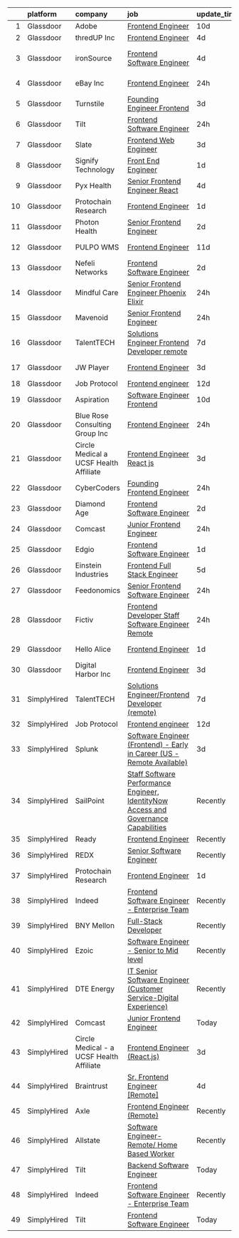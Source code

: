 

|    | platform    | company                                  | job                                                                                                                                                                                                                                                                                                                                                                                                                                                                                                                                                                                                                                                                                                                                                                                                                                                                                                                                                                                                                                                                                                                                                                                                                                                                                                                                                                                                                                                                                                                                        | update_time   | location                 |
|---:|:------------|:-----------------------------------------|:-------------------------------------------------------------------------------------------------------------------------------------------------------------------------------------------------------------------------------------------------------------------------------------------------------------------------------------------------------------------------------------------------------------------------------------------------------------------------------------------------------------------------------------------------------------------------------------------------------------------------------------------------------------------------------------------------------------------------------------------------------------------------------------------------------------------------------------------------------------------------------------------------------------------------------------------------------------------------------------------------------------------------------------------------------------------------------------------------------------------------------------------------------------------------------------------------------------------------------------------------------------------------------------------------------------------------------------------------------------------------------------------------------------------------------------------------------------------------------------------------------------------------------------------|:--------------|:-------------------------|
|  1 | Glassdoor   | Adobe                                    | [Frontend Engineer](https://www.glassdoor.com/partner/jobListing.htm?pos=126&ao=1136043&s=58&guid=00000182de17e5f381dfde2b7f8b56f4&src=GD_JOB_AD&t=SR&vt=w&cs=1_fe1b4285&cb=1661583485845&jobListingId=1008073937058&jrtk=3-0-1gbf1fpglm6ri801-1gbf1fphaghqi800-7d98999429986adb-)                                                                                                                                                                                                                                                                                                                                                                                                                                                                                                                                                                                                                                                                                                                                                                                                                                                                                                                                                                                                                                                                                                                                                                                                                                                         | 10d           | Lehi, UT                 |
|  2 | Glassdoor   | thredUP Inc                              | [Frontend Engineer](https://www.glassdoor.com/partner/jobListing.htm?pos=123&ao=1136043&s=58&guid=00000182de17e5f381dfde2b7f8b56f4&src=GD_JOB_AD&t=SR&vt=w&cs=1_522b159e&cb=1661583485844&jobListingId=1008086760048&jrtk=3-0-1gbf1fpglm6ri801-1gbf1fphaghqi800-6e44b37b8cae3eb2-)                                                                                                                                                                                                                                                                                                                                                                                                                                                                                                                                                                                                                                                                                                                                                                                                                                                                                                                                                                                                                                                                                                                                                                                                                                                         | 4d            | Remote                   |
|  3 | Glassdoor   | ironSource                               | [Frontend Software Engineer](https://www.glassdoor.com/partner/jobListing.htm?pos=124&ao=1136043&s=58&guid=00000182de17e5f381dfde2b7f8b56f4&src=GD_JOB_AD&t=SR&vt=w&ea=1&cs=1_0a5f3c57&cb=1661583485844&jobListingId=1008086404116&jrtk=3-0-1gbf1fpglm6ri801-1gbf1fphaghqi800-4e2ffc2723622893-)                                                                                                                                                                                                                                                                                                                                                                                                                                                                                                                                                                                                                                                                                                                                                                                                                                                                                                                                                                                                                                                                                                                                                                                                                                           | 4d            | San Francisco, CA        |
|  4 | Glassdoor   | eBay Inc                                 | [Frontend Engineer](https://www.glassdoor.com/partner/jobListing.htm?pos=113&ao=1136043&s=58&guid=00000182de17e5f381dfde2b7f8b56f4&src=GD_JOB_AD&t=SR&vt=w&cs=1_8f416b86&cb=1661583485843&jobListingId=1008096967965&jrtk=3-0-1gbf1fpglm6ri801-1gbf1fphaghqi800-e1a3656f66b9cd52-)                                                                                                                                                                                                                                                                                                                                                                                                                                                                                                                                                                                                                                                                                                                                                                                                                                                                                                                                                                                                                                                                                                                                                                                                                                                         | 24h           | Atlanta, GA              |
|  5 | Glassdoor   | Turnstile                                | [Founding Engineer   Frontend](https://www.glassdoor.com/partner/jobListing.htm?pos=114&ao=1136043&s=58&guid=00000182de17e5f381dfde2b7f8b56f4&src=GD_JOB_AD&t=SR&vt=w&ea=1&cs=1_f7a5bc8e&cb=1661583485843&jobListingId=1008088948380&jrtk=3-0-1gbf1fpglm6ri801-1gbf1fphaghqi800-4e156d72d90a34b8-)                                                                                                                                                                                                                                                                                                                                                                                                                                                                                                                                                                                                                                                                                                                                                                                                                                                                                                                                                                                                                                                                                                                                                                                                                                         | 3d            | Remote                   |
|  6 | Glassdoor   | Tilt                                     | [Frontend Software Engineer](https://www.glassdoor.com/partner/jobListing.htm?pos=110&ao=1136043&s=58&guid=00000182de17e5f381dfde2b7f8b56f4&src=GD_JOB_AD&t=SR&vt=w&cs=1_1fa1fd1d&cb=1661583485843&jobListingId=1008097050916&jrtk=3-0-1gbf1fpglm6ri801-1gbf1fphaghqi800-c8fa4adb2b2f8ff5-)                                                                                                                                                                                                                                                                                                                                                                                                                                                                                                                                                                                                                                                                                                                                                                                                                                                                                                                                                                                                                                                                                                                                                                                                                                                | 24h           | Remote                   |
|  7 | Glassdoor   | Slate                                    | [Frontend Web Engineer](https://www.glassdoor.com/partner/jobListing.htm?pos=105&ao=1110586&s=58&guid=00000182de17e5f381dfde2b7f8b56f4&src=GD_JOB_AD&t=SR&vt=w&cs=1_7f8fe352&cb=1661583485843&jobListingId=1008088525649&cpc=F41FEAB56D215062&jrtk=3-0-1gbf1fpglm6ri801-1gbf1fphaghqi800-df80da8fb21c9e0c--6NYlbfkN0DG4ntHtB_rMsnfhgmnSvK2brktLme1L4SiDeJjQ-izrVOLqRJ5-yjEhSyAj73O13SMbSU5XTeruXo046-7Zytqn_2j9I3XShaX-q75Uo5BujwgcaHIxF1doGFIbrBs-aKFMB9yi6GL1O3tObZnht7U_LFoH9MnxShUOvWBzuRFYuiwIxSUvmchCtB-QUODGVtp5QrmpomDojMHSsEqdZID-HQjocITsImx1tGzjGiV6EBgRSwkn2q8E1FJlXjhMmHzw38Mf9gm6kCyeNaMfoPgYriS2axhXUDku3P69NC_jXiD8NvDUfEejnG49pfhBgSdcFoSj2AbQQyU6OJJ8WqRT4DfqXadV4CV3mzfWyV1PQdFusWeaK8M3QYoSKioDFod_QQMyf60MWajqO86dwjF1kaGp6SKEa7oP751KI7cagYf5WxRPzQkAbeO4aknTIEn9S-lCJt_JqhnE7ShC66dS8QUy4XO3rnxh0FSYbUXcMFIhfQHvSx1yWC5S_gi1zpQs1R3ZZSvO7JIXi--HaI6PhH-TqT5LH-okSHi7Brh0hutF_QaPA6KFtEoQFWwHUs-s4IgMsNre4Wuoo4T1l5FlejQ3ssvwNCNRl8r5OrpXDJ8_5h7VpCrbgtfLdFi_TGPw4clM0vVXJTxcD_7dxYNb2677eY9FEVoiO204cNnFXSuYWtXTSDB6HDunUWY4iwQi7eX12D_hBh8KiPO8pI9AhU30U6XGFIsni0x3GqfH1hbqiFkunvwzV6nmft5HJEZLsBWy-aonRixzPDCiZbkOw6WjvI995FxB_777rJCjmHM0Rl55EptEXf63v5z-WnUvCOVNRjD5FxGOQk_pWhlkrkizP9RA9bc7WBSMSO0L63FcI2g5Bk7oRKVUAr_zhfg41GBWx7ZabBzaznGljrLVvkJmnbUiUi4cE408LBw-odquIiB-Q4J22xMghlYh0E%3D)                                                                                                                                                                                                                  | 3d            | Remote                   |
|  8 | Glassdoor   | Signify Technology                       | [Front End Engineer](https://www.glassdoor.com/partner/jobListing.htm?pos=127&ao=1136043&s=58&guid=00000182de17e5f381dfde2b7f8b56f4&src=GD_JOB_AD&t=SR&vt=w&ea=1&cs=1_03df40a6&cb=1661583485845&jobListingId=1008093901858&jrtk=3-0-1gbf1fpglm6ri801-1gbf1fphaghqi800-bb5e1aaf8458807c-)                                                                                                                                                                                                                                                                                                                                                                                                                                                                                                                                                                                                                                                                                                                                                                                                                                                                                                                                                                                                                                                                                                                                                                                                                                                   | 1d            | Remote                   |
|  9 | Glassdoor   | Pyx Health                               | [Senior Frontend Engineer  React ](https://www.glassdoor.com/partner/jobListing.htm?pos=102&ao=1110586&s=58&guid=00000182de17e5f381dfde2b7f8b56f4&src=GD_JOB_AD&t=SR&vt=w&ea=1&cs=1_37b784d8&cb=1661583485842&jobListingId=1008086409442&cpc=1CBFC3E34E2A31FF&jrtk=3-0-1gbf1fpglm6ri801-1gbf1fphaghqi800-d610e395eb3bedaf--6NYlbfkN0BDEqo3--DVc-muy2H4VdRB4G8iRGn1AMUyRysTnvI1JCDrBMuDD3ZhpQMYmQGHQH1CgrkJlpzv0YIvuozArQQEDTN3IhzX6BW5CITqs1LN1gU7-Uyh5aBEdYlJ138WX6fPuWf1BY_M__pgmTes4U62Cj7g37Tita2iX8IAlINw0ZHSdeEfSP9r8M_6BrMvM5daDntZJZYipeWnP_H6YDGnjWoaIvyFZs7iRXwm9rpJ9zngE2q4Ez7VIMeTefuZg0AO8Sa1TL0q6UxOzEFlT8xt762aKRuaf3sImg1ygKYL4GhZqZlgM4Guw0Ecmqz2ePQWFSgWzH7_GeOoASx3TfSU-LC4QqE-Ieuc6t7ZBGlMEgAyouupgT9uic4zI1_Tq3is83St-aO09suKB2epLA3JtI8AbGSCQfD8M6RMr-6Km1Y1N0YhtzR4MA7Pv4kF9JB2wS08o151a_PGvmGscq_youLcsGmrqftNMkmSsXj154hree6Sq7CSHq0vmncBPM2C6RfPgge0jg%3D%3D)                                                                                                                                                                                                                                                                                                                                                                                                                                                                                                                                                                                                                                                    | 4d            | Remote                   |
| 10 | Glassdoor   | Protochain Research                      | [Frontend Engineer](https://www.glassdoor.com/partner/jobListing.htm?pos=109&ao=1136043&s=58&guid=00000182de17e5f381dfde2b7f8b56f4&src=GD_JOB_AD&t=SR&vt=w&ea=1&cs=1_089602ce&cb=1661583485843&jobListingId=1008094876815&jrtk=3-0-1gbf1fpglm6ri801-1gbf1fphaghqi800-3b7964ead90046fb-)                                                                                                                                                                                                                                                                                                                                                                                                                                                                                                                                                                                                                                                                                                                                                                                                                                                                                                                                                                                                                                                                                                                                                                                                                                                    | 1d            | Remote                   |
| 11 | Glassdoor   | Photon Health                            | [Senior Frontend Engineer](https://www.glassdoor.com/partner/jobListing.htm?pos=104&ao=1110586&s=58&guid=00000182de17e5f381dfde2b7f8b56f4&src=GD_JOB_AD&t=SR&vt=w&cs=1_ddd352f5&cb=1661583485842&jobListingId=1008091253079&cpc=AC285F3A3ECA6BB0&jrtk=3-0-1gbf1fpglm6ri801-1gbf1fphaghqi800-0cca393ad2e3bad3--6NYlbfkN0DG4ntHtB_rMsnfhgmnSvK2brktLme1L4SiDeJjQ-izrVOLqRJ5-yjEhSyAj73O13QTgEvrYdK-Cy2u0_twGzZYf0AMIM44yzQsugnEm8hdPMCX4bL0XykLfupdmDKjGsHXpL8PX44St1IAqeoY10MKzIjsDEmruIJqgXbd3i0m3qx3rlKESx0mfLAJzNdp2UPjn339QUd8sfTZfYJQFGoYUH5C6ShbDhBhS47ZliU2NdX2mqfzGT0ewDN-JOEcfCsZ5HF2vDMAqLT1cSrAdMNaan9WClgsX4rouGS09hsl397Ur-Tp9DdUQeyTXvx8p8P28w4uqyiYZrNoL2dZNiD-xc-DM2HP210PGitJfbuZtKPYBz7FIsqxu6UeYO9zjDm-GsfzRzyOKkLE795xVGGLvFFn4h0HljMIRG3nN_KIq7VIJriyUFKUmsdgxK1BiaIgsfhZjsJCnNzFfARgd6ZBy9zoBvnkJQTglmszIzVmYdVRP_q5HM3IqDCXuIIyJfUXWGYjY3HcEC_6NIuWBhRTvfD0WxctddXth1dFSnKDFgc4QMjCuEQGKzgtxxdNkUc3tIQUJa0Z77rrT6Z6e1dRaS6qd0PczqysFQMNtSeMGtc6am8vYujbW5AywZ0jIRT3suuKffv4Q06qlqxseAl1owyZs5ym1Eljq_vsKH5F0Z7edaxSNZNq3ZQxQ51DchTnjaFJFrcAR7pWgEmMvBwhciVPkXIz7yegk1FRCg8mE-NTp0RaeuPokpADKggKoaDdHhkwKYXntT_pTIjjQfWFo43rQuAlnNV-M0DBWRSwd6PuwKKOSB8kTgxYWQqjEx2ZrnPAnYpC4cGoPtGNRgQBPgqKTn-nXXW6oCyuTxUKRDb80sI3s4zYcZoXt8gK8zlh24k1J-KmUBRZZ_vPKRAhm8CeU9AcAoTJTflmgLrSE4-DDDXJpTPeWP4rPJ9j0VWGiAyda_OGt_iqyDnX8NNq)                                                                                                                                                                                             | 2d            | Brooklyn, NY             |
| 12 | Glassdoor   | PULPO WMS                                | [Frontend Engineer](https://www.glassdoor.com/partner/jobListing.htm?pos=128&ao=1136043&s=58&guid=00000182de17e5f381dfde2b7f8b56f4&src=GD_JOB_AD&t=SR&vt=w&ea=1&cs=1_25e2ec9e&cb=1661583485845&jobListingId=1008071636187&jrtk=3-0-1gbf1fpglm6ri801-1gbf1fphaghqi800-48ab4aa8b3fc6e6a-)                                                                                                                                                                                                                                                                                                                                                                                                                                                                                                                                                                                                                                                                                                                                                                                                                                                                                                                                                                                                                                                                                                                                                                                                                                                    | 11d           | Newark, NJ               |
| 13 | Glassdoor   | Nefeli Networks                          | [Frontend Software Engineer](https://www.glassdoor.com/partner/jobListing.htm?pos=116&ao=1136043&s=58&guid=00000182de17e5f381dfde2b7f8b56f4&src=GD_JOB_AD&t=SR&vt=w&ea=1&cs=1_72f1af8a&cb=1661583485844&jobListingId=1008091613057&jrtk=3-0-1gbf1fpglm6ri801-1gbf1fphaghqi800-09f02e7da83d16e2-)                                                                                                                                                                                                                                                                                                                                                                                                                                                                                                                                                                                                                                                                                                                                                                                                                                                                                                                                                                                                                                                                                                                                                                                                                                           | 2d            | Remote                   |
| 14 | Glassdoor   | Mindful Care                             | [Senior Frontend Engineer  Phoenix Elixir ](https://www.glassdoor.com/partner/jobListing.htm?pos=129&ao=1136043&s=58&guid=00000182de17e5f381dfde2b7f8b56f4&src=GD_JOB_AD&t=SR&vt=w&ea=1&cs=1_880d3d11&cb=1661583485845&jobListingId=1008097677005&jrtk=3-0-1gbf1fpglm6ri801-1gbf1fphaghqi800-d138fb54d8317de8-)                                                                                                                                                                                                                                                                                                                                                                                                                                                                                                                                                                                                                                                                                                                                                                                                                                                                                                                                                                                                                                                                                                                                                                                                                            | 24h           | Remote                   |
| 15 | Glassdoor   | Mavenoid                                 | [Senior Frontend Engineer](https://www.glassdoor.com/partner/jobListing.htm?pos=118&ao=1136043&s=58&guid=00000182de17e5f381dfde2b7f8b56f4&src=GD_JOB_AD&t=SR&vt=w&cs=1_c0c8627a&cb=1661583485844&jobListingId=1008096710688&jrtk=3-0-1gbf1fpglm6ri801-1gbf1fphaghqi800-67a01528a4705e46-)                                                                                                                                                                                                                                                                                                                                                                                                                                                                                                                                                                                                                                                                                                                                                                                                                                                                                                                                                                                                                                                                                                                                                                                                                                                  | 24h           | Remote                   |
| 16 | Glassdoor   | TalentTECH                               | [Solutions Engineer Frontend Developer  remote ](https://www.glassdoor.com/partner/jobListing.htm?pos=117&ao=1136043&s=58&guid=00000182de17e5f381dfde2b7f8b56f4&src=GD_JOB_AD&t=SR&vt=w&ea=1&cs=1_3161eb2d&cb=1661583485844&jobListingId=1008081208256&jrtk=3-0-1gbf1fpglm6ri801-1gbf1fphaghqi800-b2eee3a53e61bbf3-)                                                                                                                                                                                                                                                                                                                                                                                                                                                                                                                                                                                                                                                                                                                                                                                                                                                                                                                                                                                                                                                                                                                                                                                                                       | 7d            | Atlanta, TX              |
| 17 | Glassdoor   | JW Player                                | [Frontend Engineer](https://www.glassdoor.com/partner/jobListing.htm?pos=122&ao=1136043&s=58&guid=00000182de17e5f381dfde2b7f8b56f4&src=GD_JOB_AD&t=SR&vt=w&ea=1&cs=1_a4ae0b0f&cb=1661583485844&jobListingId=1008088579198&jrtk=3-0-1gbf1fpglm6ri801-1gbf1fphaghqi800-8fe0483dab920852-)                                                                                                                                                                                                                                                                                                                                                                                                                                                                                                                                                                                                                                                                                                                                                                                                                                                                                                                                                                                                                                                                                                                                                                                                                                                    | 3d            | New York, NY             |
| 18 | Glassdoor   | Job Protocol                             | [Frontend engineer](https://www.glassdoor.com/partner/jobListing.htm?pos=112&ao=1136043&s=58&guid=00000182de17e5f381dfde2b7f8b56f4&src=GD_JOB_AD&t=SR&vt=w&ea=1&cs=1_c0eb3750&cb=1661583485843&jobListingId=1008070616623&jrtk=3-0-1gbf1fpglm6ri801-1gbf1fphaghqi800-7017c6263bebbc73-)                                                                                                                                                                                                                                                                                                                                                                                                                                                                                                                                                                                                                                                                                                                                                                                                                                                                                                                                                                                                                                                                                                                                                                                                                                                    | 12d           | Remote                   |
| 19 | Glassdoor   | Aspiration                               | [Software Engineer  Frontend](https://www.glassdoor.com/partner/jobListing.htm?pos=108&ao=1110586&s=58&guid=00000182de17e5f381dfde2b7f8b56f4&src=GD_JOB_AD&t=SR&vt=w&cs=1_5f209b8e&cb=1661583485843&jobListingId=1008073833516&cpc=9908D8D4413DBB8A&jrtk=3-0-1gbf1fpglm6ri801-1gbf1fphaghqi800-58ac68753981d004--6NYlbfkN0DG4ntHtB_rMsnfhgmnSvK2brktLme1L4SiDeJjQ-izrVOLqRJ5-yjEhSyAj73O13S_IEOR7_PpnUJf2Z0glpz2phsUgmyeFfbjS32I0HwhgCkcLqJ_uDKd3HErx9D9CBaa0pLqrhau9cn0tXtfDObqgH98Lmrm7fxkPCdcAmKjz41EE_omj5Cq-cy2J2vsbU9eRT0lbSjmu88iUGbZuGrYZGiWylJlbFLf5u_9z3XbZTog4ItnV_y3hkxHWvzJmFWk_P8US5I6SxrGYpybmzi7I5vlBHR_ZzL5EhWXPSwHPSP_qee-uBkkXWGibhkxYFhdgwyU4DHAEqCYSqKV8jBd26G6Eh0qbhnr4p4ygo1xPHii6h34rWWgQQeas7-iiskKc770s2QR6rXUTuhQD0RclJ1X5UvdoUam0C2AApG4PjBX5DA87k0f_c3csFppyNTrieiMMNe9ABPOsEsjRnBw9pI9nyV5WJXI1wRTTgldSJsiyVniV4xgt0DMfv5k4abDsWNIpnEXEpL5SkCjSIDG4M6c2IhkksmRF7SsS592VlRFP2HUAjSeb5BaKUVzN85mIei9gNTtVQRQv3ceQmOHZBvXlYcxXFoWRDMPUUaWzgo9_HeYlrX15AacCse9BUKAl4jpblbg-Hmz7LcvSvvW3FYNROq-FVY1e_jYeJ0iUdELnGLiGG8oYM3iGWSbIOz6f9nGC3T2N4krtGYLBKdjWtoVtSR3bwEGYpMXV-YDV4ENaK5SigBaU0oM2hwJ2wSgRIrVbxuN5klM6QjsK_wbTxLQBMdeyBRyGdp9Q8PAIk1901Yppi23YOJ0jF4A2u9vlhUJQ3gNaRpAEnGqVt2u1Md8AG9D2msdCn-1aXwtnAEcwKHh3xQwXsUcuah3VQkXeyY0Uubv2sGViSUscoBIdPVQLCctv61CPCrfAgACMUVpi5YMKHzz_kscYzKXhJM6X_ivlkYRPL9lne_kOqwip7Z5vd6Esoc%3D)                                                                                                                                                                            | 10d           | Remote                   |
| 20 | Glassdoor   | Blue Rose Consulting Group  Inc          | [Frontend Engineer](https://www.glassdoor.com/partner/jobListing.htm?pos=121&ao=1136043&s=58&guid=00000182de17e5f381dfde2b7f8b56f4&src=GD_JOB_AD&t=SR&vt=w&ea=1&cs=1_2c596245&cb=1661583485844&jobListingId=1008097966157&jrtk=3-0-1gbf1fpglm6ri801-1gbf1fphaghqi800-172eec95624d42ed-)                                                                                                                                                                                                                                                                                                                                                                                                                                                                                                                                                                                                                                                                                                                                                                                                                                                                                                                                                                                                                                                                                                                                                                                                                                                    | 24h           | Remote                   |
| 21 | Glassdoor   | Circle Medical   a UCSF Health Affiliate | [Frontend Engineer  React js ](https://www.glassdoor.com/partner/jobListing.htm?pos=115&ao=1136043&s=58&guid=00000182de17e5f381dfde2b7f8b56f4&src=GD_JOB_AD&t=SR&vt=w&ea=1&cs=1_e99cb16d&cb=1661583485844&jobListingId=1008089378944&jrtk=3-0-1gbf1fpglm6ri801-1gbf1fphaghqi800-20e9255b23010fba-)                                                                                                                                                                                                                                                                                                                                                                                                                                                                                                                                                                                                                                                                                                                                                                                                                                                                                                                                                                                                                                                                                                                                                                                                                                         | 3d            | Remote                   |
| 22 | Glassdoor   | CyberCoders                              | [Founding Frontend Engineer](https://www.glassdoor.com/partner/jobListing.htm?pos=106&ao=1110586&s=58&guid=00000182de17e5f381dfde2b7f8b56f4&src=GD_JOB_AD&t=SR&vt=w&ea=1&cs=1_d5c3619e&cb=1661583485843&jobListingId=1008097713753&cpc=F41FEAB56D215062&jrtk=3-0-1gbf1fpglm6ri801-1gbf1fphaghqi800-3c7934264b2dff25--6NYlbfkN0CpFJQzrgRR8WqXWK1qKKEqALWJw739KlKqr2H-MSI4eoBlI4EFrmor2FYZMP3muM2VJrtx1SKpXVd5wm59fZbkIeEIVnRACS7W85dHUcA9ZSsVgLQ3uQmWXYtih7UhstA1uxC18Clgi0V5N4WWyNvugI51aQFZR-TlSfa8_m47cH-p0wjwCk43Ke52EVPkl3J3g_RhIk018ruTSv3uwWKqhNhepRr9D2M6jJo1dhb-DSX7aWZguS-RAR_DmGpHZk_Zj8nVrcrf-g2jZZLhE40J6OhToEHeknOOK-NX00ksHtls6UxFY3k-Hg67xQCkFzi4q4eUmJsb0Nr4_blOO5UyMPkyRWyxjiUEAS-v5voqLdcJni72aDUJotpBuB5W8-xPglYmEQ1Cxz1qXUgT1VhVwEfQkEdcr9vuaNiiXGChVnou1uBf3rFa54A_w1fBtR1XU8pHCPd8rD5_LGCUav2nwYvTHZtLLPUu5RK2uQ56XmcEQ7mKUXeVNCqThfMel8aKi48Lb38GM8Llja5sNjxtczGucDDo5NicDYM0-IU5445MIAKNxsPM0nRCPC1gBQqOA-ymi5AmKEbAQOdHcHHERbjpC-v1Z9Zphx_Chj0RKmHlCqdn5iCNyIK_1PK4XEaq6eRF6VmMctcdMUr1bDuzwUiVaJx6sosY0q0QbWq8oktAQ10QtstQDaxH-9woT2nPuM5I1KOrBxaQLtDZ8kOlSUzQdEOh4_ZNSAiHEW1XdVpN2zfllw1XS97nTu_X6SAEC9pPt0XvP_gNfOnqRwOxMaP1Kkn86Zd1Hk9uZXetaXazLnTWg1w8EOQneIT1a-wuBoMNVS5u864NCNdq6IsIBh6cYXpGzjuVdRVOsUvE18NkVPEaLLpb-DE0OJyKPyNFl5m9Kb_Be4BUxah9PaxKF7gbo8jNTV9mNSqsZjayD8yhyIXFsECBop-GTfWheRHuHPOHhjKILv09ZCJxJ8mItMQMjhFkeEVclA-Xd4u5lw%3D%3D)                                                                                                                                                          | 24h           | New York, NY             |
| 23 | Glassdoor   | Diamond Age                              | [Frontend Software Engineer](https://www.glassdoor.com/partner/jobListing.htm?pos=125&ao=1136043&s=58&guid=00000182de17e5f381dfde2b7f8b56f4&src=GD_JOB_AD&t=SR&vt=w&ea=1&cs=1_d9fa4d22&cb=1661583485845&jobListingId=1008092215967&jrtk=3-0-1gbf1fpglm6ri801-1gbf1fphaghqi800-0f57087e411a5609-)                                                                                                                                                                                                                                                                                                                                                                                                                                                                                                                                                                                                                                                                                                                                                                                                                                                                                                                                                                                                                                                                                                                                                                                                                                           | 2d            | Phoenix, AZ              |
| 24 | Glassdoor   | Comcast                                  | [Junior Frontend Engineer](https://www.glassdoor.com/partner/jobListing.htm?pos=101&ao=1110586&s=58&guid=00000182de17e5f381dfde2b7f8b56f4&src=GD_JOB_AD&t=SR&vt=w&cs=1_be76e0e7&cb=1661583485842&jobListingId=1008097710107&cpc=4050D81B60456B41&jrtk=3-0-1gbf1fpglm6ri801-1gbf1fphaghqi800-7266dd17531bf6da--6NYlbfkN0Cj-KmZPsf9w80C8b1WzNVrlanjD2SXJjxuCbUWHsXPZlTAgGmdtIUzoKTi6fK6WvaWYWiczLV8puwsyLDN6MBk8hnq2azBzL0DceoyINP0ysTvbL8c764Wsy_Z756jS3d7F_DIj70-KL2KWucSH-YKOLLhzom1-T4hOW3B1DCyMZn0QD0eyS4Xn6IwAiFaadZWXaH4yv5bV1PUtcqZcqswJGXurzyhEHdl3iNoCS7uOeasMSYl4RsjqidB8_JzXSFgXiSSmOX6VXNQOUkpE9VCNcj2oRS2mP7Lbbo4vq9NLHPE1gsFSYrLoPeqIwTwvuJPJxto4-uR2yFbc5ecXc1FFxL2Y27Ci595wGgOe7yKgOWPOvrEOZAHrfhecc8-Gc0jov9AlHwQrOiy799T6EJkvj97-6fd33Zgluhy9QkmX6cL2_5KAISujIIAm1BU9ylSTCcyHEswDHBIYFg6pyTJpAOWjJPUUKglGT2ynpVrwXWYFPUKSAtVTuIigqmp7-iiIOnuX9kPCgMrDuXjcI6kUB3qnfI9dNdXiKpepGfsTRCwAjYI0WFUgc2x_0ASqzRaUGgOmChg_xhzVXn2mxJJZHVSJVzwcBLS445c8DDGOe-LfyREXBEyzEvK9Qtw_9EMpnUg3Zax0cqtEe_UQ3UBNKgkVz1GpksvlLXCoQfKXmsNsMapM1dTVmCtnoX9PKyJK6B8lbpTC8TFKbg8CQOntC0ym5ILvy9tdTHn1ruOiPh7tBlTOSeM8GkLfjTW2vLTraUB_UbVaYtz5UI0QXPtkVzYnKhwsiTNZgPasKZReIYhBFWw4T4ZLLCGpIPuvUBvv_GiCrOVVBqfZT9UfRb4lc2xDyyQ9bj74gr-z45TtRXEeXVWTdOiEk-3gq4SUPBIfeuFqmkoUhNJAYcphL2TXGVtmuC5EmK1_HxdsvpEpfHpggclAiVnsaYPjJsBhdSATrrBD6IRFDKcHifSvxX43sjYS7icMlQeVZP5MVhAlzA7leuSuOIMo51yqooE8cNe_MHg9BuWcRIFMnJOE68ufz5U23JzC78P_hoSv-7M14FjZofCfVxEqTnyPz9-xQTMLVw29KC7U5XPeO-oUt2v39CvcpfeO0NNO-z-z-TKHXPtM26teJZD-1LCAyoib6W1PL-nYJlgBw%3D%3D) | 24h           | Irvine, CA               |
| 25 | Glassdoor   | Edgio                                    | [Frontend Software Engineer](https://www.glassdoor.com/partner/jobListing.htm?pos=107&ao=1110586&s=58&guid=00000182de17e5f381dfde2b7f8b56f4&src=GD_JOB_AD&t=SR&vt=w&cs=1_9dc3bc30&cb=1661583485843&jobListingId=1008093938169&cpc=AC285F3A3ECA6BB0&jrtk=3-0-1gbf1fpglm6ri801-1gbf1fphaghqi800-7bf3e7e5b82a1895--6NYlbfkN0DG4ntHtB_rMsnfhgmnSvK2brktLme1L4SiDeJjQ-izrVOLqRJ5-yjEhSyAj73O13RzD1XV-HKzb1qbrCo8BlXYlswbiYcu4jWB1Kdyo9exFlqz8KZ6ZytWZQz0v_d_hAN-dM9Rqsjs8e1xDViYUErSDPFh5Mg4KhGb6C52W1AALr1cShzO1BHX-19NeovAUP_paFwT2ZhlCY-AiZbcpzd_E-VKCNgadczk9f67wlLjzDAPjRlH_0YMf9QIqqdUMACAHvfpEN81mdgxN8hmOPCcdhzeJhlbCik4FM-HDCjalcNIqF_6PBZ8LCV64vnqQuIqetr6mG57Vr1vUhcHR3v1uyVDQBYIXZ8Vg9XiCDsp1DiZXG-Mu89V4F8jYBDkoVSn8AzQczpKb_0APLKECWShFLI7JoPPPvxy_axddlllADFbDtWxG_a3tgJ88rx1BJxFRKapEN0oG3VO4iKE2t6F-8v81_JB0IPa4YDCXS9yI7n-KvGE51I3H3dI8euZIBnXTgDxMfo0pjYkA0jzf1fAs9tYgxAUPXr8D0cqD_XtuhqRuB7s576KbKiTP7Y8nRtmP3905G4DKAzxhp7DHq_sZqocaDoUV_5ZdaRWIFwMdz-FfmFKnpCWax-s_BNhMj3Qd92Vam0yPNFEcSxNnNODXGhLWLe9vEqzVFpaO5HmsGMsr2g8Wi-wjwQLqswUAT2mB-qjUTvkJZ91IbssCzU9KYZGqCf9JanZIPqj3lHH6vMHp2FjWGKFJsXpvQJqgpI6Ocvvt3ny_dQbhOIQHlnzSilCbz27dEmU_DD-ilgmJnf8yqnM7zGIJqhb_FASoJHMpwjVwDjM0x3c7C74gOkysBk_tfr91uEkftnegNzplWJRAfkTVkDgrUPvcFM8dLfIUj40wr8AYEv_gFH_qI5sXCfanmRfUM3JKQ3EVraxu1lApayHldtWxdqdx2EScyaMtIKEoQTdqg%3D%3D)                                                                                                                                                                                               | 1d            | Remote                   |
| 26 | Glassdoor   | Einstein Industries                      | [Frontend   Full Stack Engineer](https://www.glassdoor.com/partner/jobListing.htm?pos=103&ao=1110586&s=58&guid=00000182de17e5f381dfde2b7f8b56f4&src=GD_JOB_AD&t=SR&vt=w&ea=1&cs=1_a2565ad4&cb=1661583485843&jobListingId=1008083371657&cpc=451933188B21919D&jrtk=3-0-1gbf1fpglm6ri801-1gbf1fphaghqi800-3e40b2f6f20969ce--6NYlbfkN0CO3DEfAY9A68AIVwcxeRGvQUfeLcLgbZIyCfLEHxv2SQ-qyNDQbjO6ECI2F3OeiCQX9iyV6hzXuOwZZDTGPG6CBeeMZur_YG6eNe81cM0cjmRVp_quM-NlA7a8bYVqqrpn4-BV2VdSuqY4UCuIxSiq215GAlALiUMb_Ne_vLrCDQNdZY3s15D1xjWg_4mGLydN9I6j9bc80wgTPn5KZg8Cgb4EulfFjxRIFo6NLogbHa2pJfDuxa0glw3jD8NiuwWowndx0n-zY7tnKRYy7f4VEgbA41o0dybJjNf_pLHZllDQ3clSjtVKZfCmbouBUcjyWAATVsTs5NZbrnp9MCrN1me1kl9Tx8ufSL-cc-cmFYvwLAGsdefk2xCuTqfEjEz1VUZRXcnAp_LOaw0nUnKut3qmFS11a3PfElLoR7GJD0jGdi7_zRue-1gfzMH3_x4vsNPSUtPExQQ3Acho-WbUxU8PzbWBf0rqrqbmI1TiTYuvp-hFnPh81BAXKptgFfL9prlPTBMQzQ%3D%3D)                                                                                                                                                                                                                                                                                                                                                                                                                                                                                                                                                                                                                                                      | 5d            | Remote                   |
| 27 | Glassdoor   | Feedonomics                              | [Senior Frontend Software Engineer](https://www.glassdoor.com/partner/jobListing.htm?pos=119&ao=1136043&s=58&guid=00000182de17e5f381dfde2b7f8b56f4&src=GD_JOB_AD&t=SR&vt=w&ea=1&cs=1_162d84c6&cb=1661583485844&jobListingId=1008097667254&jrtk=3-0-1gbf1fpglm6ri801-1gbf1fphaghqi800-17837e7154a63128-)                                                                                                                                                                                                                                                                                                                                                                                                                                                                                                                                                                                                                                                                                                                                                                                                                                                                                                                                                                                                                                                                                                                                                                                                                                    | 24h           | Remote                   |
| 28 | Glassdoor   | Fictiv                                   | [Frontend Developer  Staff Software Engineer  Remote ](https://www.glassdoor.com/partner/jobListing.htm?pos=130&ao=1136043&s=58&guid=00000182de17e5f381dfde2b7f8b56f4&src=GD_JOB_AD&t=SR&vt=w&ea=1&cs=1_11223cb3&cb=1661583485845&jobListingId=1008097729541&jrtk=3-0-1gbf1fpglm6ri801-1gbf1fphaghqi800-e021a296b4e9d106-)                                                                                                                                                                                                                                                                                                                                                                                                                                                                                                                                                                                                                                                                                                                                                                                                                                                                                                                                                                                                                                                                                                                                                                                                                 | 24h           | Portland, OR             |
| 29 | Glassdoor   | Hello Alice                              | [Frontend Engineer](https://www.glassdoor.com/partner/jobListing.htm?pos=120&ao=1136043&s=58&guid=00000182de17e5f381dfde2b7f8b56f4&src=GD_JOB_AD&t=SR&vt=w&ea=1&cs=1_d6345f38&cb=1661583485844&jobListingId=1008094743980&jrtk=3-0-1gbf1fpglm6ri801-1gbf1fphaghqi800-83d1447357451044-)                                                                                                                                                                                                                                                                                                                                                                                                                                                                                                                                                                                                                                                                                                                                                                                                                                                                                                                                                                                                                                                                                                                                                                                                                                                    | 1d            | Houston, TX              |
| 30 | Glassdoor   | Digital Harbor  Inc                      | [Frontend Engineer](https://www.glassdoor.com/partner/jobListing.htm?pos=111&ao=1136043&s=58&guid=00000182de17e5f381dfde2b7f8b56f4&src=GD_JOB_AD&t=SR&vt=w&ea=1&cs=1_71538f0e&cb=1661583485843&jobListingId=1008088189441&jrtk=3-0-1gbf1fpglm6ri801-1gbf1fphaghqi800-cbab3a4222795f52-)                                                                                                                                                                                                                                                                                                                                                                                                                                                                                                                                                                                                                                                                                                                                                                                                                                                                                                                                                                                                                                                                                                                                                                                                                                                    | 3d            | Remote                   |
| 31 | SimplyHired | TalentTECH                               | [Solutions Engineer/Frontend Developer (remote)](https://www.simplyhired.com/job/GLuab89isLdqKsL2KsRuOt63-riZOxDeojRUWxGnD7RxOrk5GmIqqQ?q=frontend+engineer)                                                                                                                                                                                                                                                                                                                                                                                                                                                                                                                                                                                                                                                                                                                                                                                                                                                                                                                                                                                                                                                                                                                                                                                                                                                                                                                                                                               | 7d            | Atlanta, TX +4 locations |
| 32 | SimplyHired | Job Protocol                             | [Frontend engineer](https://www.simplyhired.com/job/EfDkzJbLF5qSPQvEshBdxXXnYwEvNhQNnflr9fkViFTJaW_om62kOA?q=frontend+engineer)                                                                                                                                                                                                                                                                                                                                                                                                                                                                                                                                                                                                                                                                                                                                                                                                                                                                                                                                                                                                                                                                                                                                                                                                                                                                                                                                                                                                            | 12d           | Remote                   |
| 33 | SimplyHired | Splunk                                   | [Software Engineer (Frontend) - Early in Career (US - Remote Available)](https://www.simplyhired.com/job/B0fdMMtDfIhw5esNv13EqNugmuQBEjZkuuPavG5x4E5zvZgUfckuNw?q=frontend+engineer)                                                                                                                                                                                                                                                                                                                                                                                                                                                                                                                                                                                                                                                                                                                                                                                                                                                                                                                                                                                                                                                                                                                                                                                                                                                                                                                                                       | 3d            | Seattle, WA +4 locations |
| 34 | SimplyHired | SailPoint                                | [Staff Software Performance Engineer, IdentityNow Access and Governance Capabilities](https://www.simplyhired.com/job/H7nXnD50if4c5ClojqMwMKNO6VgmQCOPY9zrQel2iE_tb5qQ06i7qw?q=frontend+engineer)                                                                                                                                                                                                                                                                                                                                                                                                                                                                                                                                                                                                                                                                                                                                                                                                                                                                                                                                                                                                                                                                                                                                                                                                                                                                                                                                          | Recently      | Remote                   |
| 35 | SimplyHired | Ready                                    | [Frontend Engineer](https://www.simplyhired.com/job/NfBh9lIXHlK5WnBnJRBiQm0lcc0VntcXWDxclZFLZkHgoLP9ATK3oQ?q=frontend+engineer)                                                                                                                                                                                                                                                                                                                                                                                                                                                                                                                                                                                                                                                                                                                                                                                                                                                                                                                                                                                                                                                                                                                                                                                                                                                                                                                                                                                                            | Recently      | California               |
| 36 | SimplyHired | REDX                                     | [Senior Software Engineer](https://www.simplyhired.com/job/WSU8-laU3SuK3kd-m5Sg0WNbw2GZgFqPQMzkGtuetyeT-_SC4Ng30A?q=frontend+engineer)                                                                                                                                                                                                                                                                                                                                                                                                                                                                                                                                                                                                                                                                                                                                                                                                                                                                                                                                                                                                                                                                                                                                                                                                                                                                                                                                                                                                     | Recently      | Orem, UT                 |
| 37 | SimplyHired | Protochain Research                      | [Frontend Engineer](https://www.simplyhired.com/job/eGwpybK0LGHTILsJL68-kpiTk9J6WLMxGnFIDA2B2MaJCniDzMDeqQ?q=frontend+engineer)                                                                                                                                                                                                                                                                                                                                                                                                                                                                                                                                                                                                                                                                                                                                                                                                                                                                                                                                                                                                                                                                                                                                                                                                                                                                                                                                                                                                            | 1d            | Remote +1 location       |
| 38 | SimplyHired | Indeed                                   | [Frontend Software Engineer - Enterprise Team](https://www.simplyhired.com/job/Z4j7TFaPTzdMOZ5RekPWcKSk1zD9jy_L7eFxBMl029yj7t0oQi2JyA?q=frontend+engineer)                                                                                                                                                                                                                                                                                                                                                                                                                                                                                                                                                                                                                                                                                                                                                                                                                                                                                                                                                                                                                                                                                                                                                                                                                                                                                                                                                                                 | Recently      | Austin, TX               |
| 39 | SimplyHired | BNY Mellon                               | [Full-Stack Developer](https://www.simplyhired.com/job/i3iNnCe_EyrIZ9-xRADI4fYqTWbT0SQZmsGGVDqDUO2zxVngbdXQXA?q=frontend+engineer)                                                                                                                                                                                                                                                                                                                                                                                                                                                                                                                                                                                                                                                                                                                                                                                                                                                                                                                                                                                                                                                                                                                                                                                                                                                                                                                                                                                                         | Recently      | New York, NY             |
| 40 | SimplyHired | Ezoic                                    | [Software Engineer - Senior to Mid level](https://www.simplyhired.com/job/7I5Ut1aRZ0ujkHPbo9Xx6pcNvQn4UjDVj9kO8mVUd1mMUHqpVm7ALQ?q=frontend+engineer)                                                                                                                                                                                                                                                                                                                                                                                                                                                                                                                                                                                                                                                                                                                                                                                                                                                                                                                                                                                                                                                                                                                                                                                                                                                                                                                                                                                      | Recently      | Remote                   |
| 41 | SimplyHired | DTE Energy                               | [IT Senior Software Engineer (Customer Service-Digital Experience)](https://www.simplyhired.com/job/JvvTdtUvCo1plGK62BDdH0n7TMZPr1alzEo-BMYw1FrbW71hr3U_pg?q=frontend+engineer)                                                                                                                                                                                                                                                                                                                                                                                                                                                                                                                                                                                                                                                                                                                                                                                                                                                                                                                                                                                                                                                                                                                                                                                                                                                                                                                                                            | Recently      | Detroit, MI              |
| 42 | SimplyHired | Comcast                                  | [Junior Frontend Engineer](https://www.simplyhired.com/job/ooKDwWv9_XcL2ohPBzJF3DddsMASl6PXCp9SAuRw_kxTn4ADku81vg?q=frontend+engineer)                                                                                                                                                                                                                                                                                                                                                                                                                                                                                                                                                                                                                                                                                                                                                                                                                                                                                                                                                                                                                                                                                                                                                                                                                                                                                                                                                                                                     | Today         | Irvine, CA               |
| 43 | SimplyHired | Circle Medical - a UCSF Health Affiliate | [Frontend Engineer (React.js)](https://www.simplyhired.com/job/yiC3neT6Nxv-3W2ZdhyuuuBJU5RsVYR7WDhgOPE9kdb15FhaNStm8Q?q=frontend+engineer)                                                                                                                                                                                                                                                                                                                                                                                                                                                                                                                                                                                                                                                                                                                                                                                                                                                                                                                                                                                                                                                                                                                                                                                                                                                                                                                                                                                                 | 3d            | Remote                   |
| 44 | SimplyHired | Braintrust                               | [Sr. Frontend Engineer [Remote]](https://www.simplyhired.com/job/DhBri29OsGXCbsLI4USKGiO0g1pgxZenvwgsXzqdmoTPxuMJVNd60g?q=frontend+engineer)                                                                                                                                                                                                                                                                                                                                                                                                                                                                                                                                                                                                                                                                                                                                                                                                                                                                                                                                                                                                                                                                                                                                                                                                                                                                                                                                                                                               | 4d            | San Francisco, CA        |
| 45 | SimplyHired | Axle                                     | [Frontend Engineer (Remote)](https://www.simplyhired.com/job/PUaJC2ka-0lrMpRsWcxbAHPFhLWHae2YoczqhGsJB45zhsOtvfKOLw?q=frontend+engineer)                                                                                                                                                                                                                                                                                                                                                                                                                                                                                                                                                                                                                                                                                                                                                                                                                                                                                                                                                                                                                                                                                                                                                                                                                                                                                                                                                                                                   | Recently      | Seattle, WA              |
| 46 | SimplyHired | Allstate                                 | [Software Engineer- Remote/ Home Based Worker](https://www.simplyhired.com/job/Xk9faOL52iHFqoOWOF7r0ud4LBz03rinO_AQ2ZKxvfKnG6SZiAKqQQ?q=frontend+engineer)                                                                                                                                                                                                                                                                                                                                                                                                                                                                                                                                                                                                                                                                                                                                                                                                                                                                                                                                                                                                                                                                                                                                                                                                                                                                                                                                                                                 | Recently      | Remote                   |
| 47 | SimplyHired | Tilt                                     | [Backend Software Engineer](https://www.simplyhired.com/job/Q-J6EzBx--ECoPxrMYw-22rkiNlQyMS_4IkuFf2QWdbIPESXCWZmJg?q=frontend+engineer)                                                                                                                                                                                                                                                                                                                                                                                                                                                                                                                                                                                                                                                                                                                                                                                                                                                                                                                                                                                                                                                                                                                                                                                                                                                                                                                                                                                                    | Today         | Remote                   |
| 48 | SimplyHired | Indeed                                   | [Frontend Software Engineer - Enterprise Team](https://www.simplyhired.com/job/Z4j7TFaPTzdMOZ5RekPWcKSk1zD9jy_L7eFxBMl029yj7t0oQi2JyA?q=frontend+engineer)                                                                                                                                                                                                                                                                                                                                                                                                                                                                                                                                                                                                                                                                                                                                                                                                                                                                                                                                                                                                                                                                                                                                                                                                                                                                                                                                                                                 | Recently      | Austin, TX +2 locations  |
| 49 | SimplyHired | Tilt                                     | [Frontend Software Engineer](https://www.simplyhired.com/job/MaW8550fATbfoZ0tB12vF3X7_kTTDpgQD7f2Yv-Ck4bkp7J8DJ5X2w?q=frontend+engineer)                                                                                                                                                                                                                                                                                                                                                                                                                                                                                                                                                                                                                                                                                                                                                                                                                                                                                                                                                                                                                                                                                                                                                                                                                                                                                                                                                                                                   | Today         | Remote                   |